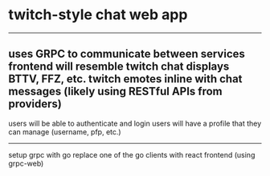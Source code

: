 # twitch-style chat web app

-------
uses GRPC to communicate between services
frontend will resemble twitch chat
displays BTTV, FFZ, etc. twitch emotes inline with chat messages (likely using RESTful APIs from providers)
- 
users will be able to authenticate and login
users will have a profile that they can manage (username, pfp, etc.)

-------
setup grpc with go
replace one of the go clients with react frontend (using grpc-web)
